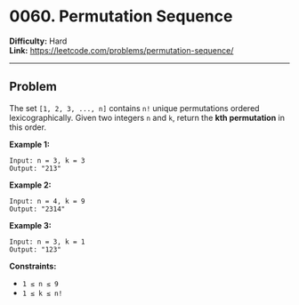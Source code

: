 # 0060. Permutation Sequence

**Difficulty:** Hard  
**Link:** https://leetcode.com/problems/permutation-sequence/

---

## Problem

The set `[1, 2, 3, ..., n]` contains `n!` unique permutations ordered lexicographically. Given two integers `n` and `k`, return the **kth permutation** in this order.

**Example 1:**

    Input: n = 3, k = 3  
    Output: "213"

**Example 2:**

    Input: n = 4, k = 9  
    Output: "2314"

**Example 3:**

    Input: n = 3, k = 1  
    Output: "123"

**Constraints:**

- `1 ≤ n ≤ 9`  
- `1 ≤ k ≤ n!`

